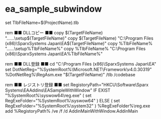 # ea_sample_subwindow

set TlbFileName=$(ProjectName).tlb

rem ■■ DLLコピー ■■
copy $(TargetFileName) "..\..\..\setup\$(TargetFileName)"
copy $(TargetFileName) "C:\Program Files (x86)\SparxSystems Japan\EA\$(TargetFileName)"
copy %TlbFileName% "..\..\..\setup\%TlbFileName%"
copy %TlbFileName% "C:\Program Files (x86)\SparxSystems Japan\EA\%TlbFileName%"

rem ■■ DLL登録 ■■
cd "C:\Program Files (x86)\SparxSystems Japan\EA"
set DotNetReg="%SystemRoot%\Microsoft.NET\Framework\v4.0.30319"
%DotNetReg%\RegAsm.exe "$(TargetFileName)" /tlb /codebase

rem ■■ レジストリ登録 ■■
set RegistoryPath="HKCU\Software\Sparx Systems\EAAddins\EASampleWithWindow"
IF EXIST "%SystemRoot%\syswow64\reg.exe" (
 set RegExeFolder="%SystemRoot%\syswow64"
) ELSE (
 set RegExeFolder="%SystemRoot%\system32"
)
%RegExeFolder%\reg.exe add %RegistoryPath% /ve /f /d AddinMainWithWindow.AddinMain
